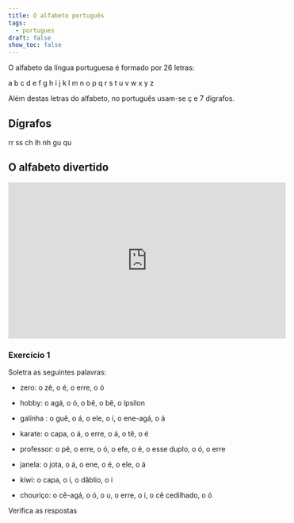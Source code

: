```yaml
---
title: O alfabeto português
tags:
  - portugues
draft: false
show_toc: false
---
```

O alfabeto da língua portuguesa é formado por 26 letras:

<e-layout>
  <e-tag color=4 desc="o á">a</e-tag>
  <e-tag color=4 desc="o bê">b</e-tag>
  <e-tag color=4 desc="o cê">c</e-tag>
  <e-tag color=4 desc="o dê">d</e-tag>
  <e-tag color=4 desc="o é">e</e-tag>
  <e-tag color=4 desc="o efe">f</e-tag>
  <e-tag color=4 desc="o guê">g</e-tag>
  <e-tag color=4 desc="o agá">h</e-tag>
  <e-tag color=4 desc="o i">i</e-tag>
  <e-tag color=4 desc="o jota">j</e-tag>
  <e-tag color=4 desc="o capa">k</e-tag>
  <e-tag color=4 desc="o ele">l</e-tag>
  <e-tag color=4 desc="o eme">m</e-tag>
  <e-tag color=4 desc="o ene">n</e-tag>
  <e-tag color=4 desc="o ó">o</e-tag>
  <e-tag color=4 desc="o pê">p</e-tag>
  <e-tag color=4 desc="o quê">q</e-tag>
  <e-tag color=4 desc="o erre">r</e-tag>
  <e-tag color=4 desc="o esse">s</e-tag>
  <e-tag color=4 desc="o tê">t</e-tag>
  <e-tag color=4 desc="o u">u</e-tag>
  <e-tag color=4 desc="o vê">v</e-tag>
  <e-tag color=4 desc="o dâblio">w</e-tag>
  <e-tag color=4 desc="o xis">x</e-tag>
  <e-tag color=4 desc="o ípsilon">y</e-tag>
  <e-tag color=4 desc="o zê">z</e-tag>
</e-layout>

Além destas letras do alfabeto, no português usam-se <e-tag color=4 desc="o cê cedilhado">ç</e-tag> e 7 dígrafos.

## Dígrafos

<e-layout>
  <e-tag color=5 desc="o rr duplo">rr</e-tag>
  <e-tag color=5 desc="o esse duplo">ss</e-tag>
  <e-tag color=5 desc="o cê-agá">ch</e-tag>
  <e-tag color=5 desc="o ele-agá">lh</e-tag>
  <e-tag color=5 desc="o ene-agá">nh</e-tag>
  <e-tag color=5 desc="o guê-u">gu</e-tag>
  <e-tag color=5 desc="o quê-u">qu</e-tag>
</e-layout>

## O alfabeto divertido

<iframe width="560" height="315" src="https://www.youtube.com/embed/-Zvp8jPSSSI?si=qBFPePtWcK391rx_" title="YouTube video player" frameborder="0" allow="accelerometer; autoplay; clipboard-write; encrypted-media; gyroscope; picture-in-picture; web-share" referrerpolicy="strict-origin-when-cross-origin" allowfullscreen></iframe>

### Exercício 1

Soletra as seguintes palavras:

- zero: o <e-answer size=3>zê</e-answer>, o <e-answer size=3>é</e-answer>, o <e-answer size=3>erre</e-answer>, o <e-answer size=3>ó</e-answer>

- hobby:  o <e-answer size=3>agá</e-answer>, o <e-answer size=3>ó</e-answer>, o <e-answer size=3>bê</e-answer>, o <e-answer size=3>bê</e-answer>, o <e-answer size=3>ípsilon</e-answer>

- galinha : o <e-answer size=3>guê</e-answer>, o <e-answer size=3>á</e-answer>, o <e-answer size=3>ele</e-answer>, o <e-answer size=3>i</e-answer>,  o <e-answer size=3>ene-agá</e-answer>,  o <e-answer size=3>á</e-answer>

- karate:  o <e-answer size=3>capa</e-answer>, o <e-answer size=3>á</e-answer>, o <e-answer size=3>erre</e-answer>,  o <e-answer size=3>á</e-answer>,  o <e-answer size=3>tê</e-answer>, o <e-answer size=3>é</e-answer>

- professor: o <e-answer size=3>pê</e-answer>, o <e-answer size=3>erre</e-answer>, o <e-answer size=3>ó</e-answer>, o <e-answer size=3>efe</e-answer>,  o <e-answer size=3>é</e-answer>,  o <e-answer size=3>esse duplo</e-answer>,  o <e-answer size=3>ó</e-answer>, o <e-answer size=3>erre</e-answer>

- janela: o <e-answer size=3>jota</e-answer>, o <e-answer size=3>á</e-answer>, o <e-answer size=3>ene</e-answer>,  o <e-answer size=3>é</e-answer>,  o <e-answer size=3>ele</e-answer>, o <e-answer size=3>á</e-answer>

- kiwi: o <e-answer size=3>capa</e-answer>, o <e-answer size=3>i</e-answer>, o <e-answer size=3>dâblio</e-answer>, o <e-answer size=3>i</e-answer>

- chouriço: o <e-answer size=3>cê-agá</e-answer>, o <e-answer size=3>ó</e-answer>, o <e-answer size=3>u</e-answer>, o <e-answer size=3>erre</e-answer>,  o <e-answer size=3>i</e-answer>,  o <e-answer size=3>cê cedilhado</e-answer>,  o <e-answer size=3>ó</e-answer>

<e-validate>Verifica as respostas</e-validate>

